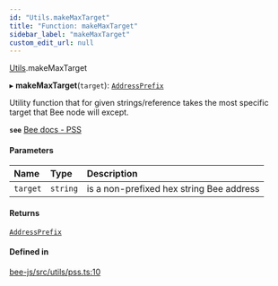 ```yaml
---
id: "Utils.makeMaxTarget"
title: "Function: makeMaxTarget"
sidebar_label: "makeMaxTarget"
custom_edit_url: null
---
```


[Utils](../namespaces/Utils.md).makeMaxTarget

▸ **makeMaxTarget**(`target`): [`AddressPrefix`](../types/AddressPrefix.md)

Utility function that for given strings/reference takes the most specific
target that Bee node will except.

**`see`** [Bee docs - PSS](https://docs.ethswarm.org/docs/dapps-on-swarm/pss)

#### Parameters

| Name | Type | Description |
| :------ | :------ | :------ |
| `target` | `string` | is a non-prefixed hex string Bee address |

#### Returns

[`AddressPrefix`](../types/AddressPrefix.md)

#### Defined in

[bee-js/src/utils/pss.ts:10](https://github.com/ethersphere/bee-js/blob/2c8b9d1/src/utils/pss.ts#L10)
